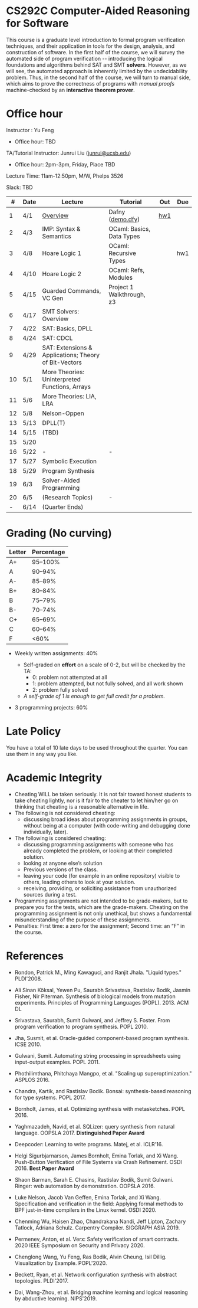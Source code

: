 # CS292C Computer-Aided Reasoning for Software

This course is a graduate level introduction to formal program verification techniques, and their application in tools for the design, analysis, and construction of software. In the first half of the course, we will survey the automated side of program verification -- introducing the logical foundations and algorithms behind SAT and SMT **solvers**. However, as we will see, the automated approach is inherently limited by the undecidability problem. Thus, in the second half of the course, we will turn to manual side, which aims to prove the correctness of programs with *manual proofs* machine-checked by an **interactive theorem prover**.

# Office hour

Instructor : Yu Feng

- Office hour: TBD

TA/Tutorial Instructor: Junrui Liu (junrui@ucsb.edu)

- Office hour: 2pm-3pm, Friday, Place TBD

Lecture Time: 11am-12:50pm, M/W, Phelps 3526

Slack: TBD


| #   | Date | Lecture                                               | Tutorial                                          | Out                            | Due |
| --- | ---- | ----------------------------------------------------- | ------------------------------------------------- | ------------------------------ | --- |
| 1   | 4/1  | [Overview](./lectures/lecture1.pdf)                   | Dafny ([demo.dfy](./tutorials/01-dafny/demo.dfy)) | [hw1](/homework/hw1/README.md) |
| 2   | 4/3  | IMP: Syntax & Semantics                               | OCaml: Basics, Data Types                         |
| 3   | 4/8  | Hoare Logic 1                                         | OCaml: Recursive Types                            |                                | hw1 |
| 4   | 4/10 | Hoare Logic 2                                         | OCaml: Refs, Modules                              |
| 5   | 4/15 | Guarded Commands, VC Gen                              | Project 1 Walkthrough, z3                         |
| 6   | 4/17 | SMT Solvers: Overview                                 |                                                   |
| 7   | 4/22 | SAT: Basics, DPLL                                     |                                                   |
| 8   | 4/24 | SAT: CDCL                                             |                                                   |
| 9   | 4/29 | SAT: Extensions & Applications; Theory of Bit-Vectors |                                                   |
| 10  | 5/1  | More Theories: Uninterpreted Functions, Arrays        |                                                   |
| 11  | 5/6  | More Theories: LIA, LRA                               |                                                   |
| 12  | 5/8  | Nelson-Oppen                                          |                                                   |
| 13  | 5/13 | DPLL(T)                                               |                                                   |
| 14  | 5/15 | (TBD)                                                 |                                                   |
| 15  | 5/20 |                                                       |                                                   |
| 16  | 5/22 | -                                                     | -                                                 |
| 17  | 5/27 | Symbolic Execution                                    |                                                   |
| 18  | 5/29 | Program Synthesis                                     |                                                   |
| 19  | 6/3  | Solver-Aided Programming                              |                                                   |
| 20  | 6/5  | (Research Topics)                                     | -                                                 |
| -   | 6/14 | (Quarter Ends)                                        |                                                   |


# Grading (No curving)

| Letter | Percentage |
| ------ | ---------- |
| A+     | 95–100%    |
| A      | 90–94%     |
| A-     | 85–89%     |
| B+     | 80–84%     |
| B      | 75–79%     |
| B-     | 70–74%     |
| C+     | 65–69%     |
| C      | 60–64%     |
| F      | <60%       |

- Weekly written assignments: 40%
   - Self-graded on **effort** on a scale of 0-2, but will be checked by the TA:
     - 0: problem not attempted at all
     - 1: problem attempted, but not fully solved, and all work shown
     - 2: problem fully solved
   - *A self-grade of 1 is enough to get full credit for a problem.*

- 3 programming projects: 60%



# Late Policy
You have a total of 10 late days to be used throughout the quarter. You can use them in any way you like.



# Academic Integrity
- Cheating WILL be taken seriously. It is not fair toward honest students to take cheating lightly, nor is it fair to the cheater to let him/her go on thinking that cheating is a reasonable alternative in life.
- The following is not considered cheating:
   - discussing broad ideas about programming assignments in groups, without being at a computer (with code-writing and debugging done individually, later).
- The following is considered cheating:
   - discussing programming assignments with someone who has already completed the problem, or looking at their completed solution.
   - looking at anyone else’s solution
   - Previous versions of the class.
   - leaving your code (for example in an online repository) visible to others, leading others to look at your solution.
   - receiving, providing, or soliciting assistance from unauthorized sources during a test.
- Programming assignments are not intended to be grade-makers, but to prepare you for the tests, which are the grade-makers. Cheating on the programming assignment is not only unethical, but shows a fundamental misunderstanding of the purpose of these assignments.
- Penalties: First time: a zero for the assignment; Second time: an “F” in the course.



# References

- Rondon, Patrick M., Ming Kawaguci, and Ranjit Jhala. "Liquid types." PLDI'2008.

- Ali Sinan Köksal, Yewen Pu, Saurabh Srivastava, Rastislav Bodík, Jasmin Fisher, Nir Piterman. Synthesis of biological models from mutation experiments. Principles of Programming Languages (POPL). 2013. ACM DL

- Srivastava, Saurabh, Sumit Gulwani, and Jeffrey S. Foster. From program verification to program synthesis. POPL 2010.

- Jha, Susmit, et al. Oracle-guided component-based program synthesis. ICSE 2010.

- Gulwani, Sumit. Automating string processing in spreadsheets using input-output examples. POPL 2011.

- Phothilimthana, Phitchaya Mangpo, et al. "Scaling up superoptimization." ASPLOS 2016.

- Chandra, Kartik, and Rastislav Bodik. Bonsai: synthesis-based reasoning for type systems. POPL 2017.

- Bornholt, James, et al. Optimizing synthesis with metasketches. POPL 2016.

- Yaghmazadeh, Navid, et al. SQLizer: query synthesis from natural language. OOPSLA 2017. **Distinguished Paper Award**

- Deepcoder: Learning to write programs. Matej, et al. ICLR'16.

- Helgi Sigurbjarnarson, James Bornholt, Emina Torlak, and Xi Wang. Push-Button Verification of File Systems via Crash Refinement. OSDI 2016. **Best Paper Award**

- Shaon Barman, Sarah E. Chasins, Rastislav Bodik, Sumit Gulwani. Ringer: web automation by demonstration. OOPSLA 2016.

- Luke Nelson, Jacob Van Geffen, Emina Torlak, and Xi Wang. Specification and verification in the field: Applying formal methods to BPF just-in-time compilers in the Linux kernel. OSDI 2020.

- Chenming Wu, Haisen Zhao, Chandrakana Nandi, Jeff Lipton, Zachary Tatlock, Adriana Schulz. Carpentry Compiler. SIGGRAPH ASIA 2019.

- Permenev, Anton, et al. Verx: Safety verification of smart contracts. 2020 IEEE Symposium on Security and Privacy 2020.

- Chenglong Wang, Yu Feng, Ras Bodik, Alvin Cheung, Isil Dillig. Visualization by Example. POPL'2020.

- Beckett, Ryan, et al. Network configuration synthesis with abstract topologies. PLDI'2017.

- Dai, Wang-Zhou, et al. Bridging machine learning and logical reasoning by abductive learning. NIPS'2019.



